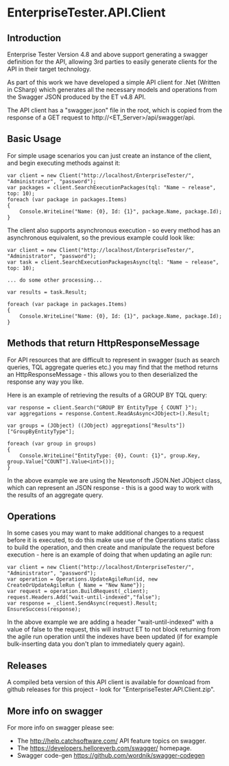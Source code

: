 EnterpriseTester.API.Client
===========================


Introduction
------------

Enterprise Tester Version 4.8 and above support generating a swagger definition for the API, allowing 3rd parties to easily generate clients for the API in their target technology.

As part of this work we have developed a simple API client for .Net (Written in CSharp) which generates all the necessary models and operations from the Swagger JSON produced by the ET v4.8 API.

The API client has a "swagger.json" file in the root, which is copied from the response of a GET request to http://<ET_Server>/api/swagger/api.

Basic Usage
-----------

For simple usage scenarios you can just create an instance of the client, and begin executing methods against it:

	var client = new Client("http://localhost/EnterpriseTester/", "Administrator", "password");
	var packages = client.SearchExecutionPackages(tql: "Name ~ release", top: 10);
	foreach (var package in packages.Items)
	{
		Console.WriteLine("Name: {0}, Id: {1}", package.Name, package.Id);
	}

The client also supports asynchronous execution - so every method has an asynchronous equivalent, so the previous example could look like:

	var client = new Client("http://localhost/EnterpriseTester/", "Administrator", "password");
	var task = client.SearchExecutionPackagesAsync(tql: "Name ~ release", top: 10);
	
	... do some other processing...

	var results = task.Result;

	foreach (var package in packages.Items)
	{
		Console.WriteLine("Name: {0}, Id: {1}", package.Name, package.Id);
	}

Methods that return HttpResponseMessage
---------------------------------------

For API resources that are difficult to represent in swagger (such as search queries, TQL aggregate queries etc.) you may find that the method returns an HttpResponseMessage - this allows you to then deserialized the response any way you like.

Here is an example of retrieving the results of a GROUP BY TQL query:

	var response = client.Search("GROUP BY EntityType { COUNT }");
	var aggregations = response.Content.ReadAsAsync<JObject>().Result;

	var groups = (JObject) ((JObject) aggregations["Results"])["GroupByEntityType"];

	foreach (var group in groups)
	{
	    Console.WriteLine("EntityType: {0}, Count: {1}", group.Key, group.Value["COUNT"].Value<int>());
	}

In the above example we are using the Newtonsoft JSON.Net JObject class, which can represent an JSON response - this is a good way to work with the results of an aggregate query.

Operations
----------

In some cases you may want to make additional changes to a request before it is executed, to do this make use use of the Operations static class to build the operation, and then create and manipulate the request before execution - here is an example of doing that when updating an agile run:

	var client = new Client("http://localhost/EnterpriseTester/", "Administrator", "password");
	var operation = Operations.UpdateAgileRun(id, new CreateOrUpdateAgileRun { Name = "New Name"});
	var request = operation.BuildRequest(_client);
	request.Headers.Add("wait-until-indexed","false");
	var response = _client.SendAsync(request).Result;
	EnsureSuccess(response);

In the above example we are adding a header "wait-until-indexed" with a value of false to the request, this will instruct ET to not block returning from the agile run operation until the indexes have been updated (if for example bulk-inserting data you don't plan to immediately query again).

Releases
--------

A compiled beta version of this API client is available for download from github releases for this project - look for "EnterpriseTester.API.Client.zip".

More info on swagger
--------------------

For more info on swagger please see:

* The http://help.catchsoftware.com/ API feature topics on swagger.
* The https://developers.helloreverb.com/swagger/ homepage.
* Swagger code-gen https://github.com/wordnik/swagger-codegen